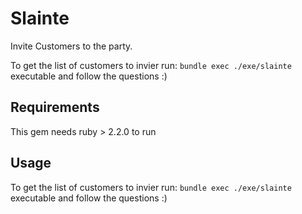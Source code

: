 # Slainte

Invite Customers to the party.

To get the list of customers to invier run:
`bundle exec ./exe/slainte`
executable and follow the questions :)


## Requirements
This gem needs ruby > 2.2.0 to run


## Usage
To get the list of customers to invier run: `bundle exec ./exe/slainte`
executable and follow the questions :)


